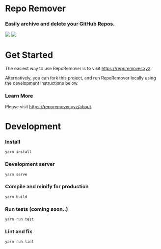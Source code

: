 # Repo Remover
### Easily archive and delete your GitHub Repos.

<p>
  <img src="https://img.shields.io/github/license/moollaza/repo-remover.svg?style=flat-square" />
  <a href="https://reporemover.xyz">
    <img src="https://img.shields.io/website/https/reporemover.xyz.svg?style=flat-square" >
  </a>
</p>

# Get Started
The easiest way to use RepoRemover is to visit https://reporemover.xyz.

Alternatively, you can fork this project, and run RepoRemover locally using the development instructions below.

### Learn More
Please visit https://reporemover.xyz/about.

# Development

### Install
```
yarn install
```

### Development server
```
yarn serve
```

### Compile and minify for production
```
yarn build
```

### Run tests (coming soon..)
```
yarn run test
```

### Lint and fix
```
yarn run lint
```
